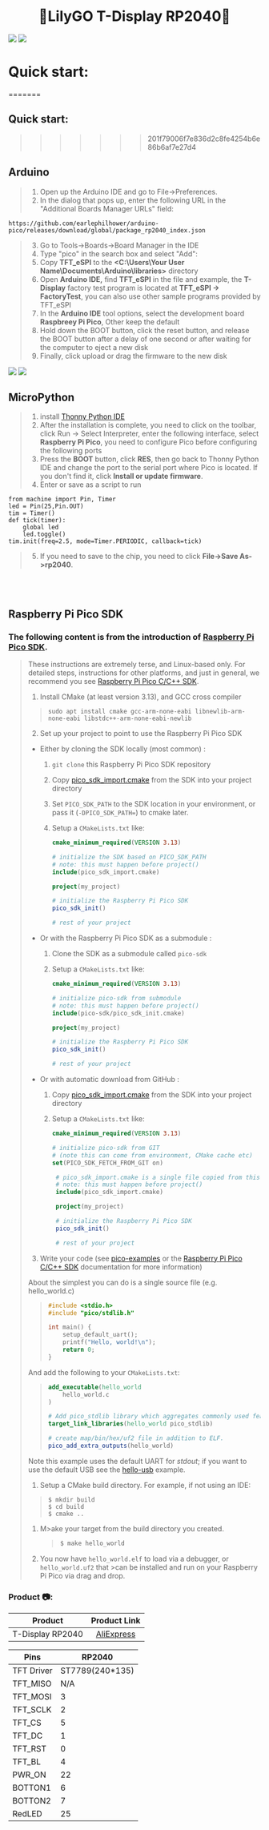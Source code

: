 <h1 align = "center"> 🌟LilyGO T-Display RP2040🌟</h1>


![](img/T-display-RP2040.jpg)
![](img/DISPLAY_RP2040_details.jpg)

# Quick start:
=======
## Quick start:
>>>>>>> 201f79006f7e836d2c8fe4254b6e86b6af7e27d4

## Arduino

>1. Open up the Arduino IDE and go to File->Preferences.
>2. In the dialog that pops up, enter the following URL in the "Additional Boards Manager URLs" field:
```
https://github.com/earlephilhower/arduino-pico/releases/download/global/package_rp2040_index.json
```
> 3. Go to Tools->Boards->Board Manager in the IDE
> 4. Type "pico" in the search box and select "Add":
> 5. Copy  **TFT_eSPI**  to the  **<C:\Users\Your User Name\Documents\Arduino\libraries>**  directory
> 6. Open **Arduino IDE,** find **TFT_eSPI** in the file and example, the **T-Display** factory test program is located at **TFT_eSPI -> FactoryTest**, you can also use other sample programs provided by TFT_eSPI
> 7. In the **Arduino IDE** tool options, select the development board  **Raspbreey Pi Pico**, Other keep the default
> 8. Hold down the BOOT button, click the reset button, and release the BOOT button after a delay of one second or after waiting for the computer to eject a new disk
> 9. Finally, click upload or drag the firmware to the new disk

![](img/T-display-RP2040.jpg)
![](img/DISPLAY_RP2040_details.jpg)


## MicroPython

>1. install [Thonny Python IDE](https://github.com/thonny/thonny/releases/download/v3.3.5/thonny-3.3.5.exe)
>2. After the installation is complete, you need to click on the toolbar, click Run -> Select Interpreter, enter the following interface, select **Raspberry Pi Pico**, you need to configure Pico before configuring the following ports
>3. Press the **BOOT** button, click **RES**, then go back to Thonny Python IDE and change the port to the serial port where Pico is located. If you don't find it, click **Install or update firmware**.
>4. Enter or save as a script to run
~~~
from machine import Pin, Timer
led = Pin(25,Pin.OUT)
tim = Timer()
def tick(timer):
    global led
    led.toggle()
tim.init(freq=2.5, mode=Timer.PERIODIC, callback=tick)
~~~
>5. If you need to save to the chip, you need to click **File->Save As->rp2040**.

<br><br>
## Raspberry Pi Pico SDK
### The following content is from the introduction of [Raspberry Pi Pico SDK](https://github.com/raspberrypi/pico-sdk).

>These instructions are extremely terse, and Linux-based only. For detailed steps, instructions for other platforms, and just in general, we recommend you see [Raspberry Pi Pico C/C++ SDK](https://rptl.io/pico-c-sdk).
>1. Install CMake (at least version 3.13), and GCC cross compiler
 >> ```
 >> sudo apt install cmake gcc-arm-none-eabi libnewlib-arm-none-eabi libstdc++-arm-none-eabi-newlib
 >> ```
>2. Set up your project to point to use the Raspberry Pi Pico SDK
>
>  * Either by cloning the SDK locally (most common) :
>     1. `git clone` this Raspberry Pi Pico SDK repository
>     1. Copy [pico_sdk_import.cmake](https://github.com/raspberrypi/pico-sdk/blob/master/external/pico_sdk_import.cmake)
>        from the SDK into your project directory
>     2. Set `PICO_SDK_PATH` to the SDK location in your environment, or pass it (`-DPICO_SDK_PATH=`) to cmake later.
>     3. Setup a `CMakeLists.txt` like:
>
>         ```cmake
>         cmake_minimum_required(VERSION 3.13)
>
>         # initialize the SDK based on PICO_SDK_PATH
>         # note: this must happen before project()
>         include(pico_sdk_import.cmake)
>
>         project(my_project)
>
>         # initialize the Raspberry Pi Pico SDK
>         pico_sdk_init()
>
>         # rest of your project
>
>         ```
>
>  * Or with the Raspberry Pi Pico SDK as a submodule :
>     1. Clone the SDK as a submodule called `pico-sdk`
>     1. Setup a `CMakeLists.txt` like:
>
>         ```cmake
>         cmake_minimum_required(VERSION 3.13)
>
>         # initialize pico-sdk from submodule
>         # note: this must happen before project()
>         include(pico-sdk/pico_sdk_init.cmake)
>
>         project(my_project)
>
>         # initialize the Raspberry Pi Pico SDK
>         pico_sdk_init()
>
>         # rest of your project
>
>         ```
>
>  * Or with automatic download from GitHub :
>     1. Copy [pico_sdk_import.cmake](https://github.com/raspberrypi/pico-sdk/blob/master/external/pico_sdk_import.cmake)
>        from the SDK into your project directory
>     1. Setup a `CMakeLists.txt` like:
>
>         ```cmake
>         cmake_minimum_required(VERSION 3.13)
>
>         # initialize pico-sdk from GIT
>         # (note this can come from environment, CMake cache etc)
>         set(PICO_SDK_FETCH_FROM_GIT on)
>
>          # pico_sdk_import.cmake is a single file copied from this SDK
>          # note: this must happen before project()
>          include(pico_sdk_import.cmake)
>
>          project(my_project)
>
>          # initialize the Raspberry Pi Pico SDK
>          pico_sdk_init()
>
>          # rest of your project
>
>          ```
> 3. Write your code (see [pico-examples](https://github.com/raspberrypi/pico-examples) or the [Raspberry Pi Pico C/C++ SDK](https://rptl.io/pico-c-sdk) documentation for more information)
>
>   About the simplest you can do is a single source file (e.g. hello_world.c)
>>
> >  ```c
> >  #include <stdio.h>
> >  #include "pico/stdlib.h"
>>
> >  int main() {
> >      setup_default_uart();
> >      printf("Hello, world!\n");
> >      return 0;
> >  }
> >  ```
>   And add the following to your `CMakeLists.txt`:
>
>  > ```cmake
>  > add_executable(hello_world
>  >     hello_world.c
>  > )
>>
>  > # Add pico_stdlib library which aggregates commonly used features
>  > target_link_libraries(hello_world pico_stdlib)
>>
>  > # create map/bin/hex/uf2 file in addition to ELF.
>  > pico_add_extra_outputs(hello_world)
>  > ```
>
>   Note this example uses the default UART for _stdout_;
>   if you want to use the default USB see the [hello-usb](https://github.com/>raspberrypi/pico-examples/tree/master/hello_world/usb) example.
>
>
>1. Setup a CMake build directory.
>      For example, if not using an IDE:
>   >   ```
>   >   $ mkdir build
>   >   $ cd build
>   >   $ cmake ..
>   >   ```
>
>1. M>ake your target from the build directory you created.
>    >  ```sh
>    >  $ make hello_world
>    >  ```
>
>1. You now have `hello_world.elf` to load via a debugger, or `hello_world.uf2` that >can be installed and run on your Raspberry Pi Pico via drag and drop.


<h3 align = "left">Product 📷:</h3>

|  Product   |                                                                                                Product  Link                                                                                                 |
| :--------: | :----------------------------------------------------------------------------------------------------------------------------------------------------------------------------------------------------------: |
| T-Display RP2040 |   [AliExpress](https://www.aliexpress.com/item/1005003281043979.html)   |





| Pins       | RP2040          |
| ---------- | --------------- |
| TFT Driver | ST7789(240*135) |
| TFT_MISO   | N/A             |
| TFT_MOSI   | 3               |
| TFT_SCLK   | 2               |
| TFT_CS     | 5               |
| TFT_DC     | 1               |
| TFT_RST    | 0               |
| TFT_BL     | 4               |
| PWR_ON     | 22              |
| BOTTON1    | 6               |
| BOTTON2    | 7               |
| RedLED     | 25              |
